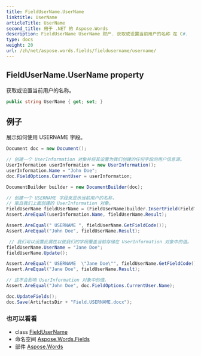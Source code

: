 ```yaml
---
title: FieldUserName.UserName
linktitle: UserName
articleTitle: UserName
second_title: 用于 .NET 的 Aspose.Words
description: FieldUserName UserName 财产. 获取或设置当前用户的名称 在 C#.
type: docs
weight: 20
url: /zh/net/aspose.words.fields/fieldusername/username/
---
```

## FieldUserName.UserName property

获取或设置当前用户的名称。

```csharp
public string UserName { get; set; }
```

## 例子

展示如何使用 USERNAME 字段。

```csharp
Document doc = new Document();

// 创建一个 UserInformation 对象并将其设置为我们创建的任何字段的用户信息源。
UserInformation userInformation = new UserInformation();
userInformation.Name = "John Doe";
doc.FieldOptions.CurrentUser = userInformation;

DocumentBuilder builder = new DocumentBuilder(doc);

// 创建一个 USERNAME 字段来显示当前用户的名称，
// 取自我们上面创建的 UserInformation 对象。
FieldUserName fieldUserName = (FieldUserName)builder.InsertField(FieldType.FieldUserName, true);
Assert.AreEqual(userInformation.Name, fieldUserName.Result);

Assert.AreEqual(" USERNAME ", fieldUserName.GetFieldCode());
Assert.AreEqual("John Doe", fieldUserName.Result);

 // 我们可以设置此属性以使我们的字段覆盖当前存储在 UserInformation 对象中的值。
fieldUserName.UserName = "Jane Doe";
fieldUserName.Update();

Assert.AreEqual(" USERNAME  \"Jane Doe\"", fieldUserName.GetFieldCode());
Assert.AreEqual("Jane Doe", fieldUserName.Result);

// 这不会影响 UserInformation 对象中的值。
Assert.AreEqual("John Doe", doc.FieldOptions.CurrentUser.Name);

doc.UpdateFields();
doc.Save(ArtifactsDir + "Field.USERNAME.docx");
```

### 也可以看看

* class [FieldUserName](../)
* 命名空间 [Aspose.Words.Fields](../../../aspose.words.fields/)
* 部件 [Aspose.Words](../../../)
